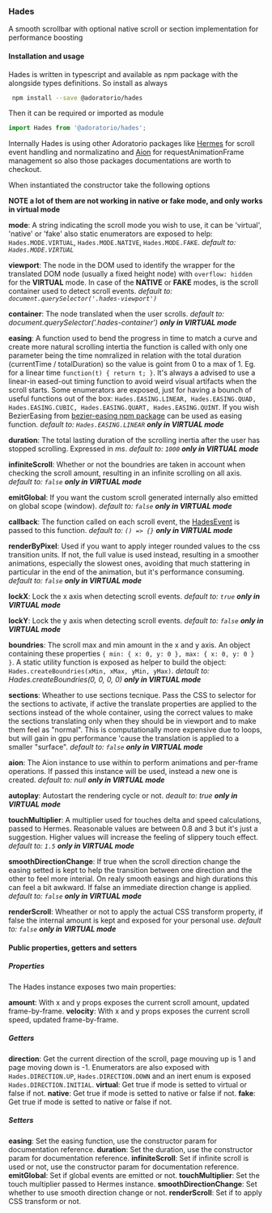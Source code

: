 ### Hades
A smooth scrollbar with optional native scroll or section implementation for performance boosting

#### Installation and usage
Hades is written in typescript and available as npm package with the alongside types definitions. So install as always

```sh
 npm install --save @adoratorio/hades
```

Then it can be required or imported as module

```javascript
import Hades from '@adoratorio/hades';
```

Internally Hades is using other Adoratorio packages like [Hermes]() for scroll event handling and normalizatino and [Aion]() for requestAnimationFrame management so also those packages documentations are worth to checkout.

When instantiated the constructor take the following options

**NOTE a lot of them are not working in native or fake mode, and only works in virtual mode**

**mode**: A string indicating the scroll mode you wish to use, it can be 'virtual', 'native' or 'fake' also 
static enumerators are exposed to help: `Hades.MODE.VIRTUAL`, `Hades.MODE.NATIVE`, `Hades.MODE.FAKE`. *default to: `Hades.MODE.VIRTUAL`*

**viewport**: The node in the DOM used to identify the wrapper for the translated DOM node (usually a fixed height node)
with `overflow: hidden` for the **VIRTUAL** mode. In case of the **NATIVE** or **FAKE** modes, is the scroll container used to detect scroll events. *default to: `document.querySelector('.hades-viewport')`*

**container**: The node translated when the user scrolls. *default to: document.querySelector('.hades-container')* **_only in VIRTUAL mode_**

**easing**: A function used to bend the progress in time to match a curve and create more natural scrolling intertia the function is called with only one parameter being the time nomralized in relation with the total duration (currentTime / totalDuration) so the value is goint from 0 to a max of 1. Eg. for a linear time `function(t) { return t; }`. It's always a advised to use a linear-in eased-out timing function to avoid weird visual artifacts when the scroll starts. Some enumerators are exposed, just for having a bounch of useful functions out of the box: `Hades.EASING.LINEAR, Hades.EASING.QUAD, Hades.EASING.CUBIC, Hades.EASING.QUART, Hades.EASING.QUINT`. If you wish BezierEasing from [bezier-easing npm package](https://npmjs.com/package/bezier-easing) can be used as easing function. *default to: `Hades.EASING.LINEAR`* **_only in VIRTUAL mode_**

**duration**: The total lasting duration of the scrolling inertia after the user has stopped scrolling. Expressed in *ms*. *default to: `1000`* **_only in VIRTUAL mode_**

**infiniteScroll**: Whether or not the boundries are taken in account when checking the scroll amount, resulting in an infinite scrolling on all axis. *default to: `false`* **_only in VIRTUAL mode_**

**emitGlobal**: If you want the custom scroll generated internally also emitted on global scope (window). *default to: `false`* **_only in VIRTUAL mode_**

**callback**: The function called on each scroll event, the [HadesEvent]() is passed to this function. *default to: `() => {}`* **_only in VIRTUAL mode_**

**renderByPixel**: Used if you want to apply integer rounded values to the css transition units. If not, the full value is used instead, resulting in a smoother animations, especially the slowest ones, avoiding that much stattering in particular in the end of the animation, but it's performance consuming. *default to: `false`* **_only in VIRTUAL mode_**

**lockX**: Lock the x axis when detecting scroll events. *default to: `true`* **_only in VIRTUAL mode_**

**lockY**: Lock the y axis when detecting scroll events. *default to: `false`* **_only in VIRTUAL mode_**

**boundries**: The scroll max and min amount in the x and y axis. An object containing these properties `{ min: { x: 0, y: 0 }, max: { x: 0, y: 0 } }`. A static utility function is exposed as helper to build the object: `Hades.createBoundries(xMin, xMax, yMin, yMax)`. *detault to: Hades.createBoundries(0, 0, 0, 0)* **_only in VIRTUAL mode_**

**sections**: Wheather to use sections tecnique. Pass the CSS to selector for the sections to activate, if active the translate properties are applied to the sections instead of the whole container, using the correct values to make the sections translating only when they should be in viewport and to make them feel as "normal". This is computationally more expensive due to loops, but will gain in gpu performance 'cause the translation is applied to a smaller "surface". *default to: `false`* **_only in VIRTUAL mode_**

**aion**: The Aion instance to use within to perform animations and per-frame operations. If passed this instance will be used, instead a new one is created. *default to: null* **_only in VIRTUAL mode_**

**autoplay**: Autostart the rendering cycle or not. *deault to: true* **_only in VIRTUAL mode_**

**touchMultiplier**: A multiplier used for touches delta and speed calculations, passed to Hermes. Reasonable values are between 0.8 and 3 but it's just a suggestion. Higher values will increase the feeling of slippery touch effect. *default to: `1.5`* **_only in VIRTUAL mode_**

**smoothDirectionChange**: If true when the scroll direction change the easing setted is kept to help the transition between one direction and the other to feel more interial. On realy smooth easings and high durations this can feel a bit awkward. If false an immediate direction change is applied. *default to: `false`* **_only in VIRTUAL mode_**

**renderScroll**: Wheather or not to apply the actual CSS transform property, if false the internal amount is kept and exposed for your personal use. *default to: `false`* **_only in VIRTUAL mode_**

#### Public properties, getters and setters
##### Properties
The Hades instance exposes two main properties:

**amount**: With x and y props exposes the current scroll amount, updated frame-by-frame.
**velocity**: With x and y props exposes the current scroll speed, updated frame-by-frame.

##### Getters
**direction**: Get the current direction of the scroll, page mouving up is 1 and page moving down is -1. Enumerators are also exposed with `Hades.DIRECTION.UP`, `Hades.DIRECTION.DOWN` and an inert enum is exposed `Hades.DIRECTION.INITIAL`.
**virtual**: Get true if mode is setted to virtual or false if not.
**native**: Get true if mode is setted to native or false if not.
**fake**: Get true if mode is setted to native or false if not.

##### Setters
**easing**: Set the easing function, use the constructor param for documentation reference.
**duration**: Set the duration, use the constructor param for documentation reference.
**infiniteScroll**: Set if infinite scroll is used or not, use the constructor param for documentation reference.
**emitGlobal**: Set if global events are emitted or not.
**touchMultiplier**: Set the touch multiplier passed to Hermes instance.
**smoothDirectionChange**: Set whether to use smooth direction change or not.
**renderScroll**: Set if to apply CSS transform or not.
